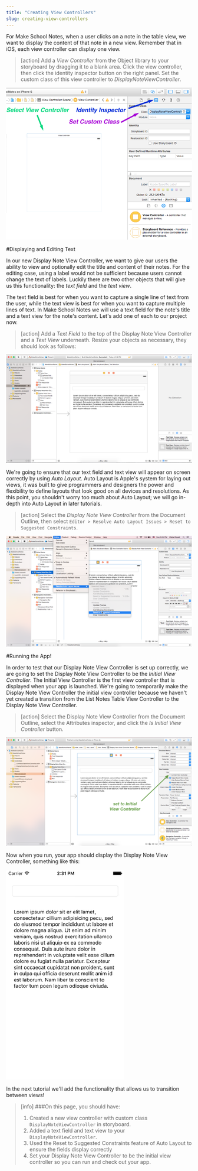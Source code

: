 ```yaml
---
title: "Creating View Controllers"
slug: creating-view-controllers
---
```


For Make School Notes, when a user clicks on a note in the table view, we want to display the content of that note in a new view. Remember that in iOS, each view controller can display one view.

> [action]
Add a *View Controller* from the Object library to your storyboard by dragging it to a blank area. Click the view controller, then click the identity inspector button on the right panel. Set the custom class of this view controller to *DisplayNoteViewController*.
>
![image displaying new view controller in storyboard](./images/addVC-labeled.png)

#Displaying and Editing Text

In our new Display Note View Controller, we want to give our users the ability to view and optionally edit the title and content of their notes. For the editing case, using a label would not be sufficient because users cannot change the text of labels. Luckily there are two other objects that will give us this functionality: the *text field* and the *text view*.

The text field is best for when you want to capture a single line of text from the user, while the text view is best for when you want to capture multiple lines of text. In Make School Notes we will use a text field for the note's title and a text view for the note's content. Let's add one of each to our project now.

> [action]
Add a *Text Field* to the top of the Display Note View Controller and a *Text View* underneath. Resize your objects as necessary, they should look as follows:
>
![image displaying resized text objects](./images/addText.png)

We're going to ensure that our text field and text view will appear on screen correctly by using *Auto Layout*. Auto Layout is Apple's system for laying out views, it was built to give programmers and designers the power and flexibility to define layouts that look good on all devices and resolutions. As this point, you shouldn't worry too much about Auto Layout; we will go in-depth into Auto Layout in later tutorials.

> [action]
Select the *Display Note View Controller* from the Document Outline, then select `Editor > Resolve Auto Layout Issues > Reset to Suggested Constraints`.
>
 ![image displaying how to resolve auto layout constraints](./images/resolve.png)

#Running the App!

In order to test that our Display Note View Controller is set up correctly, we are going to set the Display Note View Controller to be the *Initial View Controller*. The Initial View Controller is the first view controller that is displayed when your app is launched. We're going to temporarily make the Display Note View Controller the initial view controller because we haven't yet created a transition from the List Notes Table View Controller to the Display Note View Controller.

> [action]
Select the Display Note View Controller from the Document Outline, select the Attributes inspector, and click the *Is Initial View Controller* button.
>
![image showing how to set Initial View Controller](./images/initial.png)

Now when you run, your app should display the Display Note View Controller, something like this:

![image showing finished Display Note View Controller](./images/finished.png)

In the next tutorial we'll add the functionality that allows us to transition between views!

>[info]
>###On this page, you should have:
>
>1. Created a new view controller with custom class `DisplayNoteViewController` in storyboard.
>2. Added a text field and text view to your `DisplayNoteViewController`.
>3. Used the Reset to Suggested Constraints feature of Auto Layout to ensure the fields display correctly
>4. Set your Display Note View Controller to be the initial view controller so you can run and check out your app.
